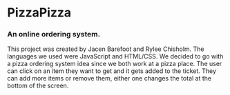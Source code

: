 # PizzaPizza
### An online ordering system.
This project was created by Jacen Barefoot and Rylee Chisholm. The languages we used were JavaScript and HTML/CSS. We decided to go with a pizza ordering system idea since we both work at a pizza place. The user can click on an item they want to get and it gets added to the ticket. They can add more items or remove them, either one changes the total at the bottom of the screen.